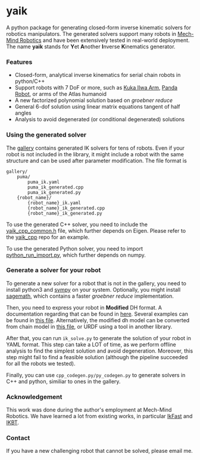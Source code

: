 # yaik

A python package for generating closed-form inverse kinematic solvers for robotics manipulators. The generated solvers support many robots in [Mech-Mind Robotics](https://www.mech-mind.com/) and have been extensively tested in real-world deployment. The name **yaik** stands for **Y**et **A**nother **I**nverse **K**inematics generator.

### Features

- Closed-form, analytical inverse kinematics for serial chain robots in python/C++
- Support robots with 7 DoF or more, such as [Kuka IIwa Arm](./gallery/kuka_iiwa), [Panda Robot](./gallery/franka_panda), or arms of the Atlas humanoid
- A new factorized polynomial solution based on *groebner reduce*
- General 6-dof solution using linear matrix equations tangent of half angles
- Analysis to avoid degenerated (or conditional degenerated) solutions

### Using the generated solver

The [gallery](./gallery) contains generated IK solvers for tens of robots. Even if your robot is not included in the library, it might include a robot with the same structure and can be used after parameter modification. The file format is

```
gallery/
    puma/
        puma_ik.yaml
        puma_ik_generated.cpp
        puma_ik_generated.py
    {robot_name}/
        {robot_name}_ik.yaml
        {robot_name}_ik_generated.cpp
        {robot_name}_ik_generated.py
```

To use the generated C++ solver, you need to include the [yaik_cpp_common.h](./yaik_cpp_common.h) file, which further depends on Eigen. Please refer to the [yaik_cpp](https://bitbucket.org/gaowei19951004/yaik_cpp/src/master/) repo for an example.

To use the generated Python solver, you need to import [python_run_import.py](./python_run_import.py), which further depends on numpy.

### Generate a solver for your robot

To generate a new solver for a robot that is not in the gallery, you need to install python3 and [sympy](https://github.com/sympy/sympy/wiki/Download-Installation) on your system. Optionally, you might install [sagemath](https://www.sagemath.org/index.html), which contains a faster *groebner reduce* implementation.

Then, you need to express your robot in **Modified** DH format. A documentation regarding that can be found in [here](./docs/modified_dh.md). Several examples can be found in [this file](./fk/robot_models.py). Alternatively, the modified dh model can be converted from chain model in [this file](./fk/chain_models.py), or URDF using a tool in another library.

After that, you can run `ik_solve.py` to generate the solution of your robot in YAML format. This step can take a LOT of time, as we perform offline analysis to find the simplest solution and avoid degeneration. Moreover, this step might fail to find a feasible solution (although the pipeline succeeded for all the robots we tested).

Finally, you can use `cpp_codegen.py/py_codegen.py` to generate solvers in C++ and python, similiar to ones in the gallery.

### Acknowledgement

This work was done during the author's employment at Mech-Mind Robotics. We have learned a lot from existing works, in particular [IkFast](https://github.com/rdiankov/openrave) and [IKBT](https://github.com/uw-biorobotics/IKBT).

### Contact

If you have a new challenging robot that cannot be solved, please email me.
